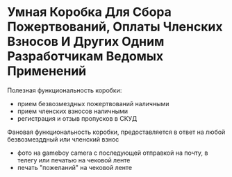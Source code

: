 # Умная Коробка Для Сбора Пожертвований, Оплаты Членских Взносов И Других Одним Разработчикам Ведомых Применений

Полезная функциональность коробки:
- прием безвозмездных пожертвований наличными
- прием членских взносов наличными
- регистрация и отзыв пропусков в СКУД

Фановая функциональность коробки, предоставляется в ответ на любой безвозмезддный или членский взнос
- фото на gameboy camera с последующей отправкой на почту, в телегу или печатью на чековой ленте
- печать "пожеланий" на чековой ленте
